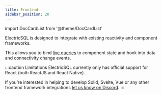 ```yaml
---
title: Frontend
sidebar_position: 20
---
```


import DocCardList from '@theme/DocCardList'

ElectricSQL is designed to integrate with existing reactivity and component frameworks.

This allows you to bind [live queries](../../usage/data-access/queries.md) to component state and hook into data and connectivity change events.

:::caution Limitations
ElectricSQL currently only has official support for React (both ReactJS and React Native).

If you're interested in helping to develop Solid, Svelte, Vue or any other frontend framework integrations [let us know on Discord](https://discord.electric-sql/com).
:::

<DocCardList />
